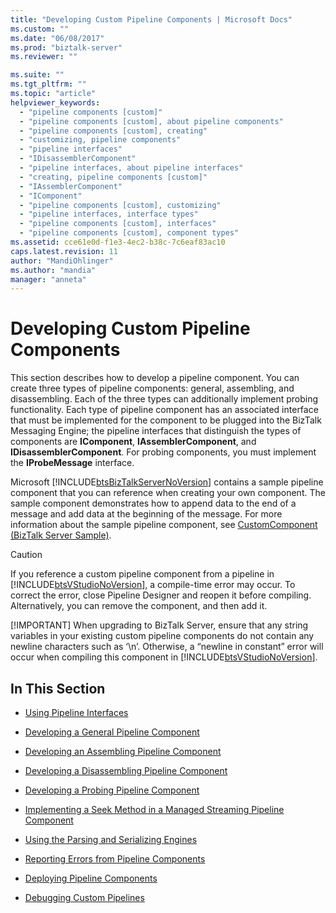 ```yaml
---
title: "Developing Custom Pipeline Components | Microsoft Docs"
ms.custom: ""
ms.date: "06/08/2017"
ms.prod: "biztalk-server"
ms.reviewer: ""

ms.suite: ""
ms.tgt_pltfrm: ""
ms.topic: "article"
helpviewer_keywords: 
  - "pipeline components [custom]"
  - "pipeline components [custom], about pipeline components"
  - "pipeline components [custom], creating"
  - "customizing, pipeline components"
  - "pipeline interfaces"
  - "IDisassemblerComponent"
  - "pipeline interfaces, about pipeline interfaces"
  - "creating, pipeline components [custom]"
  - "IAssemblerComponent"
  - "IComponent"
  - "pipeline components [custom], customizing"
  - "pipeline interfaces, interface types"
  - "pipeline components [custom], interfaces"
  - "pipeline components [custom], component types"
ms.assetid: cce61e0d-f1e3-4ec2-b38c-7c6eaf83ac10
caps.latest.revision: 11
author: "MandiOhlinger"
ms.author: "mandia"
manager: "anneta"
---
```

# Developing Custom Pipeline Components
This section describes how to develop a pipeline component. You can create three types of pipeline components: general, assembling, and disassembling. Each of the three types can additionally implement probing functionality. Each type of pipeline component has an associated interface that must be implemented for the component to be plugged into the BizTalk Messaging Engine; the pipeline interfaces that distinguish the types of components are **IComponent**, **IAssemblerComponent**, and **IDisassemblerComponent**. For probing components, you must implement the **IProbeMessage** interface.  
  
 Microsoft [!INCLUDE[btsBizTalkServerNoVersion](../includes/btsbiztalkservernoversion-md.md)] contains a sample pipeline component that you can reference when creating your own component. The sample component demonstrates how to append data to the end of a message and add data at the beginning of the message. For more information about the sample pipeline component, see [CustomComponent (BizTalk Server Sample)](../core/customcomponent-biztalk-server-sample.md).  
  
> [!CAUTION]
>  If you reference a custom pipeline component from a pipeline in [!INCLUDE[btsVStudioNoVersion](../includes/btsvstudionoversion-md.md)], a compile-time error may occur. To correct the error, close Pipeline Designer and reopen it before compiling. Alternatively, you can remove the component, and then add it.  
> 
> [!IMPORTANT]
>  When upgrading to BizTalk Server, ensure that any string variables in your existing custom pipeline components do not contain any newline characters such as ‘\n’. Otherwise, a “newline in constant” error will occur when compiling this component in [!INCLUDE[btsVStudioNoVersion](../includes/btsvstudionoversion-md.md)].  
  
## In This Section  
  
-   [Using Pipeline Interfaces](../core/using-pipeline-interfaces.md)  
  
-   [Developing a General Pipeline Component](../core/developing-a-general-pipeline-component.md)  
  
-   [Developing an Assembling Pipeline Component](../core/developing-an-assembling-pipeline-component.md)  
  
-   [Developing a Disassembling Pipeline Component](../core/developing-a-disassembling-pipeline-component.md)  
  
-   [Developing a Probing Pipeline Component](../core/developing-a-probing-pipeline-component.md)  
  
-   [Implementing a Seek Method in a Managed Streaming Pipeline Component](../core/implementing-a-seek-method-in-a-managed-streaming-pipeline-component.md)  
  
-   [Using the Parsing and Serializing Engines](../core/using-the-parsing-and-serializing-engines.md)  
  
-   [Reporting Errors from Pipeline Components](../core/reporting-errors-from-pipeline-components.md)  
  
-   [Deploying Pipeline Components](../core/deploying-pipeline-components.md)  
  
-   [Debugging Custom Pipelines](../core/debugging-custom-pipelines.md)